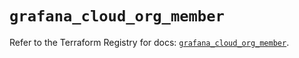 # `grafana_cloud_org_member`

Refer to the Terraform Registry for docs: [`grafana_cloud_org_member`](https://registry.terraform.io/providers/grafana/grafana/3.15.3/docs/resources/cloud_org_member).
